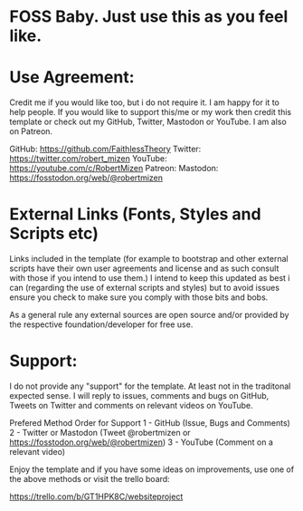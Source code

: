 # FOSS Baby. Just use this as you feel like.

# Use Agreement:
Credit me if you would like too, but i do not require it. I am happy for it to help people. If you would like to support this/me or my work then credit this template or check out my GitHub, Twitter, Mastodon or YouTube. I am also on Patreon.

GitHub: https://github.com/FaithlessTheory
Twitter: https://twitter.com/robert_mizen
YouTube: https://youtube.com/c/RobertMizen
Patreon:
Mastodon: https://fosstodon.org/web/@robertmizen

# External Links (Fonts, Styles and Scripts etc)
Links included in the template (for example to bootstrap and other external scripts have their own user agreements and license and as such consult with those if you intend to use them.) I intend to keep this updated as best i can (regarding the use of external scripts and styles) but to avoid issues ensure you check to make sure you comply with those bits and bobs.

As a general rule any external sources are open source and/or provided by the respective foundation/developer for free use.

# Support:
I do not provide any "support" for the template. At least not in the traditonal expected sense. I will reply to issues, comments and bugs on GitHub, Tweets on Twitter and comments on relevant videos on YouTube.

Prefered Method Order for Support
1 - GitHub (Issue, Bugs and Comments)
2 - Twitter or Mastodon (Tweet @robertmizen or https://fosstodon.org/web/@robertmizen)
3 - YouTube (Comment on a relevant video)

Enjoy the template and if you have some ideas on improvements, use one of the above methods or visit the trello board:

<!-- Link for Trello -->
https://trello.com/b/GT1HPK8C/websiteproject